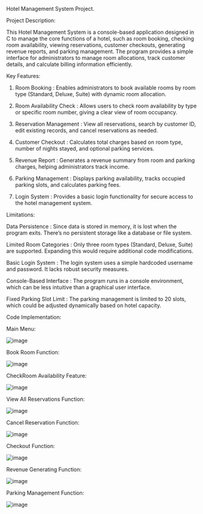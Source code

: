 Hotel Management System Project.

Project Description:

This Hotel Management System is a console-based application designed in C to manage the core functions of a hotel, such as room booking, checking room availability, viewing reservations, customer checkouts, generating revenue reports, and parking management. The program provides a simple interface for administrators to manage room allocations, track customer details, and calculate billing information efficiently.

Key Features:

1. Room Booking : Enables administrators to book available rooms by room type (Standard, Deluxe, Suite) with dynamic room allocation. 

2. Room Availability Check : Allows users to check room availability by type or specific room number, giving a clear view of room occupancy.   

3. Reservation Management : View all reservations, search by customer ID, edit existing records, and cancel reservations as needed.

4. Customer Checkout : Calculates total charges based on room type, number of nights stayed, and optional parking services.

5. Revenue Report : Generates a revenue summary from room and parking charges, helping administrators track income.

6. Parking Management : Displays parking availability, tracks occupied parking slots, and calculates parking fees.

7. Login System : Provides a basic login functionality for secure access to the hotel management system.




Limitations:

Data Persistence : Since data is stored in memory, it is lost when the program exits. There’s no persistent storage like a database or file system.

Limited Room Categories : Only three room types (Standard, Deluxe, Suite) are supported. Expanding this would require additional code modifications.

Basic Login System : The login system uses a simple hardcoded username and password. It lacks robust security measures.

Console-Based Interface : The program runs in a console environment, which can be less intuitive than a graphical user interface.

Fixed Parking Slot Limit : The parking management is limited to 20 slots, which could be adjusted dynamically based on hotel capacity.


Code Implementation:

Main Menu:

![image](https://github.com/user-attachments/assets/155fbdea-4912-4e52-ad5a-fab329ef89e7)

Book Room Function:

![image](https://github.com/user-attachments/assets/ef23f7fd-889e-4304-8571-d8ccf770c3a4)

CheckRoom Availability Feature:

![image](https://github.com/user-attachments/assets/04b8d1a2-b288-4aff-9426-8f91eb35b819)

View All Reservations Function:

![image](https://github.com/user-attachments/assets/89db1c0a-53fa-4fa8-9e99-c1b2f295dd5c)

Cancel Reservation Function:

![image](https://github.com/user-attachments/assets/aaf6d573-bc6c-4116-bcc9-f7543512f010)


Checkout Function:

![image](https://github.com/user-attachments/assets/d40bd59f-3b06-4192-ba9a-a026b2302a4a)

Revenue Generating Function:

![image](https://github.com/user-attachments/assets/8ac52910-942d-439c-b239-cac7c318af82)

Parking Management Function:

![image](https://github.com/user-attachments/assets/06e26ba7-2abb-4f46-b0df-80df34bb7ab4)









